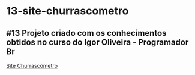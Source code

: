 # 13-site-churrascometro
 #13 Projeto criado com os conhecimentos obtidos no curso do Igor Oliveira - Programador Br
---
[Site Churrascômetro](https://rafaelcorrea00.github.io/13-site-churrascometro/)
